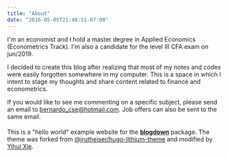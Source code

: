 ```yaml
---
title: "About"
date: "2016-05-05T21:48:51-07:00"
---
```


I'm an economist and I hold a master degree in Applied Economics (Econometrics Track). I'm also a candidate for the level III CFA exam on jun/2019.

I decided to create this blog after realizing that most of my notes and codes were easily forgotten somewhere in my computer. This is a space in which I intent to stage my thoughts and share content related to finance and econometrics. 

If you would like to see me commenting on a specific subject, please send an email to bernardo_cse@hotmail.com. Job offers can also be sent to the same email.

####

This is a "hello world" example website for the [**blogdown**](https://github.com/rstudio/blogdown) package. The theme was forked from [@jrutheiser/hugo-lithium-theme](https://github.com/jrutheiser/hugo-lithium-theme) and modified by [Yihui Xie](https://github.com/yihui/hugo-lithium).
